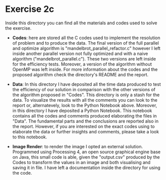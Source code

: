 # Exercise 2c

Inside this directory you can find all the materials and codes used to solve the exercise.

- **Codes**: here are stored all the C codes used to implement the resolution of problem and to produce the data. The final version of the full parallel and optimize algorithm is "mandelbrot_parallel_refactor.c" however I left inside another parallel version not fully optimized and with a naive algorithm ("mandelbrot_parallel.c"). These two versions are left inside for the efficiency tests. Moreover, a version of the algorithm without OpenMP was left inside. For more information about the codes and the proposed algorithm check the directory's README and the report.

- **Data**: In this directory I have deposited all the time data produced to test the efficiency of our solution in comparison with the other versions of the algorithm proposed in "Codes". This directory is only a stash for the data. To visualize the results with all the comments you can look to the report or, alternatevely, look to the Python Notebook above. Moreover, in this directory I have deposited a Python Notebook. This notebook contains all the codes and comments produced elaborating the files in "Data". The fundamental parts and the conclusions are reported also in the report. However, if you are interested on the exact codes using to elaborate the data or further insights and comments, please take a look to this notebook. 

- **Image Render**: to render the image I opted an external solution. Programmed using Processing 4, an open source graphical engine base on Java, this small code is able, given the "output.csv" produced by the Codes to transform the values in an image and both visualising and saving it in file. I have left a documentation inside the directory for using the code.